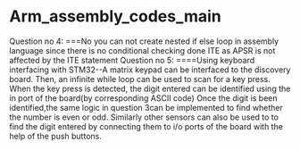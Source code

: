 # Arm_assembly_codes_main
Question no 4:
===No you can not create nested if else loop in assembly language since there is no conditional checking done ITE as APSR is not affected by the ITE statement
Question no 5:
====Using keyboard interfacing with STM32--A matrix keypad can be interfaced to the discovery board.
Then, an infinite while loop can be used to scan for a key press. When the key press is detected, the digit entered can be identified using the in port of the board(by corresponding ASCII code)
Once the digit is been identified,the same logic in question 3can be implemented to find whether the number is even or odd.
Similarly other sensors can also be used to to find the digit entered by connecting them to i/o ports of the board with the help of the push buttons. 
